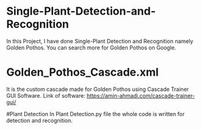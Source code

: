 # Single-Plant-Detection-and-Recognition
In this Project, I have done Single-Plant Detection and Recognition namely Golden Pothos. You can search more for Golden Pothos on Google.

# Golden_Pothos_Cascade.xml
It is the custom cascade made for Golden Pothos using Cascade Trainer GUI Software.
Link of software:
https://amin-ahmadi.com/cascade-trainer-gui/

#Plant Detection
In Plant Detection.py file the whole code is written for detection and recognition.



